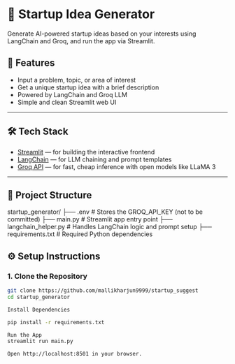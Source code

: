 # 🚀 Startup Idea Generator

Generate AI-powered startup ideas based on your interests using LangChain and Groq, and run the app via Streamlit.

## 🧠 Features

- Input a problem, topic, or area of interest
- Get a unique startup idea with a brief description
- Powered by LangChain and Groq LLM
- Simple and clean Streamlit web UI

---

## 🛠️ Tech Stack

- [Streamlit](https://streamlit.io/) — for building the interactive frontend
- [LangChain](https://www.langchain.com/) — for LLM chaining and prompt templates
- [Groq API](https://console.groq.com/) — for fast, cheap inference with open models like LLaMA 3

---

## 📂 Project Structure

startup_generator/
├── .env # Stores the GROQ_API_KEY (not to be committed)
├── main.py # Streamlit app entry point
├── langchain_helper.py # Handles LangChain logic and prompt setup
├── requirements.txt # Required Python dependencies

## ⚙️ Setup Instructions

### 1. Clone the Repository

```bash
git clone https://github.com/mallikharjun9999/startup_suggest
cd startup_generator

Install Dependencies

pip install -r requirements.txt

Run the App
streamlit run main.py

Open http://localhost:8501 in your browser.
